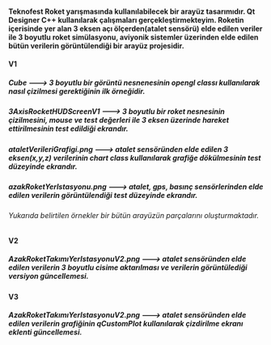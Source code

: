 <h4> Teknofest Roket yarışmasında kullanılabilecek bir arayüz tasarımıdır. Qt Designer C++ kullanılarak çalışmaları gerçekleştirmekteyim. 
  Roketin içerisinde yer alan 3 eksen açı ölçerden(atalet sensörü) elde edilen veriler ile 3 boyutlu roket simülasyonu, aviyonik sistemler üzerinden elde edilen bütün verilerin 
görüntülendiği bir arayüz projesidir.</h4>

<h4>V1</h4>
<h5> Cube ---> 3 boyutlu bir görüntü nesnenesinin opengl classı kullanılarak nasıl çizilmesi gerektiğinin ilk örneğidir.</h5>
<h5> 3AxisRocketHUDScreenV1 ---> 3 boyutlu bir roket nesnesinin çizilmesini, mouse ve test değerleri ile 3 eksen üzerinde hareket ettirilmesinin test edildiği ekrandır.</h5>
<h5> ataletVerileriGrafigi.png ---> atalet sensöründen elde edilen 3 eksen(x,y,z) verilerinin chart class kullanılarak grafiğe dökülmesinin test düzeyinde ekrandır.</h5>
<h5> azakRoketYerIstasyonu.png ---> atalet, gps, basınç sensörlerinden elde edilen verilerin görüntülendiği test düzeyinde ekrandır.</h5>
<h6> Yukarıda belirtilen örnekler bir bütün arayüzün parçalarını oluşturmaktadır.</h6>

<h4>V2</h4>
<h5> AzakRoketTakımıYerIstasyonuV2.png ---> atalet sensöründen elde edilen verilerin 3 boyutlu cisime aktarılması ve verilerin görüntülediği versiyon güncellemesi.</h5>

<h4>V3</h4>
<h5> AzakRoketTakımıYerIstasyonuV2.png ---> atalet sensöründen elde edilen verilerin grafiğinin qCustomPlot kullanılarak çizdirilme ekranı eklenti güncellemesi.</h5>



